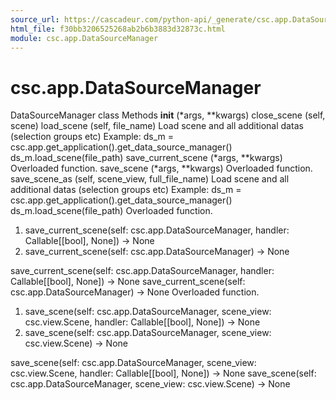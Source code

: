 ```yaml
---
source_url: https://cascadeur.com/python-api/_generate/csc.app.DataSourceManager.html
html_file: f30bb3206525268ab2b6b3883d32873c.html
module: csc.app.DataSourceManager
---
```


# csc.app.DataSourceManager 

DataSourceManager class Methods __init__ (*args, **kwargs) close_scene (self, scene) load_scene (self, file_name) Load scene and all additional datas (selection groups etc) Example: ds_m = csc.app.get_application().get_data_source_manager() ds_m.load_scene(file_path) save_current_scene (*args, **kwargs) Overloaded function. save_scene (*args, **kwargs) Overloaded function. save_scene_as (self, scene_view, full_file_name) Load scene and all additional datas (selection groups etc)
Example:
ds_m = csc.app.get_application().get_data_source_manager()
ds_m.load_scene(file_path) Overloaded function.
1. save_current_scene(self: csc.app.DataSourceManager, handler: Callable[[bool], None]) -> None
2. save_current_scene(self: csc.app.DataSourceManager) -> None

save_current_scene(self: csc.app.DataSourceManager, handler: Callable[[bool], None]) -> None save_current_scene(self: csc.app.DataSourceManager) -> None Overloaded function.
1. save_scene(self: csc.app.DataSourceManager, scene_view: csc.view.Scene, handler: Callable[[bool], None]) -> None
2. save_scene(self: csc.app.DataSourceManager, scene_view: csc.view.Scene) -> None

save_scene(self: csc.app.DataSourceManager, scene_view: csc.view.Scene, handler: Callable[[bool], None]) -> None save_scene(self: csc.app.DataSourceManager, scene_view: csc.view.Scene) -> None